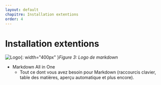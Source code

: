 ```yaml
---
layout: default
chapitre: Installation extentions
order: 4
---
```


# Installation extentions
![Logo](/lab-markdown/5.Rappel-markdown/images/Markdown-mark.png){: width="400px" }*Figure 3: Logo de markdown*

<!-- note -->
 - Markdown All in One
      - Tout ce dont vous avez besoin pour Markdown (raccourcis clavier, table des matières, aperçu automatique et plus encore).
<!-- new slide -->
